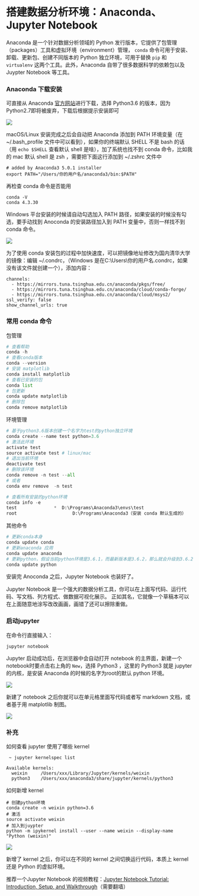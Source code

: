 
# 搭建数据分析环境：Anaconda、Jupyter Notebook
Anaconda 是一个针对数据分析领域的 Python 发行版本，它提供了包管理（packages）工具和虚拟环境（environment）管理， `conda` 命令可用于安装、卸载、更新包、创建不同版本的 Python 独立环境，可用于替换 `pip` 和 `virtualenv` 这两个工具。此外，Anaconda 自带了很多数据科学的依赖包以及Juypter Notebook 等工具。


### Anaconda 下载安装

可直接从 Anaconda [官方网站](https://www.anaconda.com/download/)进行下载，选择 Python3.6 的版本，因为 Python2.7即将被废弃，下载后根据提示安装即可


![](https://user-gold-cdn.xitu.io/2018/1/7/160cc8346a38b48e?w=748&h=417&f=png&s=70931)



macOS/Linux 安装完成之后会自动把 Anaconda 添加到 PATH 环境变量（在 ~/.bash_profile 文件中可以看到），如果你的终端默认 SHELL 不是 bash 的话（用 `echo $SHELL` 查看默认 shell 是啥），加了系统也找不到 conda 命令，比如我的 mac 默认 shell 是 zsh ，需要把下面这行添加到 ~/.zshrc 文件中

```
# added by Anaconda3 5.0.1 installer
export PATH="/Users/你的用户名/anaconda3/bin:$PATH"
```

再检查 conda 命令是否能用

```
conda -V
conda 4.3.30
```

Windows 平台安装的时候请自动勾选加入 PATH 路径，如果安装的时候没有勾选，要手动找到 Anoconda 的安装路径加入到 PATH 变量中，否则一样找不到 conda 命令。


![](https://user-gold-cdn.xitu.io/2018/1/7/160cc8307b95901c?w=499&h=387&f=png&s=21224)

为了使用 conda 安装包的过程中加快速度，可以把镜像地址修改为国内清华大学的镜像：编辑  ~/.condrc，（Windows 是在C:\Users\你的用户名\.condrc，如果没有该文件就创建一个），添加内容：
```
channels:
  - https://mirrors.tuna.tsinghua.edu.cn/anaconda/pkgs/free/
  - https://mirrors.tuna.tsinghua.edu.cn/anaconda/cloud/conda-forge/
  - https://mirrors.tuna.tsinghua.edu.cn/anaconda/cloud/msys2/
ssl_verify: false
show_channel_urls: true

```


### 常用 conda 命令

包管理

```python
# 查看帮助
conda -h 
# 查看conda版本
conda --version
# 安装 matplotlib 
conda install matplotlib
# 查看已安装的包
conda list 
# 包更新
conda update matplotlib
# 删除包
conda remove matplotlib
```

环境管理

```python
# 基于python3.6版本创建一个名字为test的python独立环境
conda create --name test python=3.6 
# 激活此环境
activate test  
source activate test # linux/mac
# 退出当前环境
deactivate test 
# 删除该环境
conda remove -n test --all
# 或者 
conda env remove  -n test

# 查看所有安装的python环境
conda info -e
test              *  D:\Programs\Anaconda3\envs\test
root                     D:\Programs\Anaconda3（安装 conda 默认生成的）

```

其他命令

```python
# 更新conda本身
conda update conda
# 更新anaconda 应用
conda update anaconda
# 更新python，假设当前python环境是3.6.1，而最新版本是3.6.2，那么就会升级到3.6.2
conda update python
```


安装完 Anoconda 之后，Jupyter Notebook 也装好了。


Jupyter Notebook 是一个强大的数据分析工具，你可以在上面写代码、运行代码、写文档、列方程式、做数据可视化展示。 正如其名，它就像一个草稿本可以在上面随意地涂写改改画画，画错了还可以擦除重做。

### 启动jupyter
在命令行直接输入：
```
jupyter notebook
```

Jupyter 启动成功后，在浏览器中会自动打开 notebook 的主界面，新建一个notebook时要点击右上角的 `New`，选择 Python3 ，这里的 Python3 就是 jupyter 的内核，是安装 Anaconda 的时候的名字为root的默认 python 环境。


![](https://user-gold-cdn.xitu.io/2018/1/7/160cc83cabb5d763?w=1251&h=500&f=gif&s=530756)


新建了 notebook 之后你就可以在单元格里面写代码或者写 markdown 文档，或者基于用 matplotlib 制图。



![](https://user-gold-cdn.xitu.io/2018/1/7/160cc83ff1e148dc?w=1292&h=544&f=png&s=60523)


### 补充

如何查看 jupyter 使用了哪些 kernel

```
 ~ jupyter kernelspec list

Available kernels:
  weixin     /Users/xxx/Library/Jupyter/kernels/weixin
  python3    /Users/xxx/anaconda3/share/jupyter/kernels/python3
```

如何新增 kernel

```
# 创建python环境
conda create -n weixin python=3.6 
# 激活
source activate weixin
# 加入到juypter
python -m ipykernel install --user --name weixin --display-name "Python (weixin)"

```

![](https://user-gold-cdn.xitu.io/2018/1/7/160cc849749ca1a9?w=645&h=319&f=png&s=21108)

新增了 kernel 之后，你可以在不同的 kernel 之间切换运行代码，本质上 kernel 还是 Python 的虚拟环境。


推荐一个Jupyter Notebook 的视频教程：[Jupyter Notebook Tutorial: Introduction, Setup, and Walkthrough](https://www.youtube.com/watch?v=HW29067qVWk)（需要翻墙）